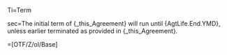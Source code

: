 Ti=Term

sec=The initial term of {_this_Agreement} will run until {AgtLife.End.YMD}, unless earlier terminated as provided in {_this_Agreement}.

=[OTF/Z/ol/Base]
